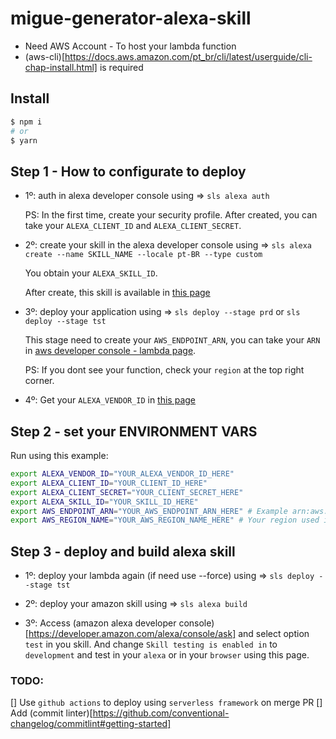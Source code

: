 # migue-generator-alexa-skill

- Need AWS Account - To host your lambda function
- (aws-cli)[https://docs.aws.amazon.com/pt_br/cli/latest/userguide/cli-chap-install.html] is required

## Install

```bash
$ npm i
# or
$ yarn
```

## Step 1 - How to configurate to deploy

- 1º: auth in alexa developer console using => `sls alexa auth`

  PS: In the first time, create your security profile. After created, you can take your `ALEXA_CLIENT_ID` and `ALEXA_CLIENT_SECRET`.

- 2º: create your skill in the alexa developer console using => `sls alexa create --name SKILL_NAME --locale pt-BR --type custom`

  You obtain your `ALEXA_SKILL_ID`.

  After create, this skill is available in [this page](https://developer.amazon.com/alexa/console/ask)

- 3º: deploy your application using => `sls deploy --stage prd` or `sls deploy --stage tst`

  This stage need to create your `AWS_ENDPOINT_ARN`, you can take your `ARN` in [aws developer console - lambda page](https://console.aws.amazon.com/lambda/home?region=us-east-1#/functions).

  PS: If you dont see your function, check your `region` at the top right corner.

- 4º: Get your `ALEXA_VENDOR_ID` in [this page](https://developer.amazon.com/settings/console/mycid)

## Step 2 - set your ENVIRONMENT VARS

Run using this example:

```bash
export ALEXA_VENDOR_ID="YOUR_ALEXA_VENDOR_ID_HERE"
export ALEXA_CLIENT_ID="YOUR_CLIENT_ID_HERE"
export ALEXA_CLIENT_SECRET="YOUR_CLIENT_SECRET_HERE"
export ALEXA_SKILL_ID="YOUR_SKILL_ID_HERE"
export AWS_ENDPOINT_ARN="YOUR_AWS_ENDPOINT_ARN_HERE" # Example arn:aws:lambda:AWS_REGION:ACCOUNT_ID:function:YOUR_PREFIX-STAGE-FUNCTION_NAME
export AWS_REGION_NAME="YOUR_AWS_REGION_NAME_HERE" # Your region used in AWS account. Example: us-east-1
```

## Step 3 - deploy and build alexa skill

- 1º: deploy your lambda again (if need use --force) using => `sls deploy --stage tst`

- 2º: deploy your amazon skill using => `sls alexa build`

- 3º: Access (amazon alexa developer console)[https://developer.amazon.com/alexa/console/ask] and select option `test` in you skill. And change `Skill testing is enabled in` to `development` and test in your `alexa` or in your `browser` using this page.

### TODO:

[] Use `github actions` to deploy using `serverless framework` on merge PR
[] Add (commit linter)[https://github.com/conventional-changelog/commitlint#getting-started]

